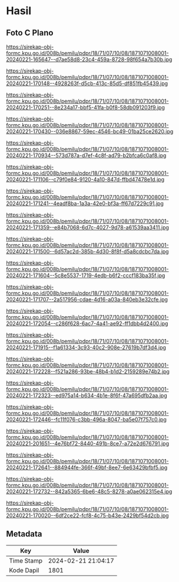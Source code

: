 # Hasil

## Foto C Plano

https://sirekap-obj-formc.kpu.go.id/008b/pemilu/pdpr/18/71/07/10/08/1871071008001-20240221-165647--d7ae58d8-23c4-459a-8728-98f654a7b30b.jpg

https://sirekap-obj-formc.kpu.go.id/008b/pemilu/pdpr/18/71/07/10/08/1871071008001-20240221-170148--4928263f-d5cb-413c-85d5-df851fb45439.jpg

https://sirekap-obj-formc.kpu.go.id/008b/pemilu/pdpr/18/71/07/10/08/1871071008001-20240221-170251--8e234a17-bbf5-41fa-b0f8-58db091203f9.jpg

https://sirekap-obj-formc.kpu.go.id/008b/pemilu/pdpr/18/71/07/10/08/1871071008001-20240221-170430--036e8867-59ec-4546-bc49-01ba25ce2620.jpg

https://sirekap-obj-formc.kpu.go.id/008b/pemilu/pdpr/18/71/07/10/08/1871071008001-20240221-170934--573d787a-d7ef-4c8f-ad79-b2bfca6c0af8.jpg

https://sirekap-obj-formc.kpu.go.id/008b/pemilu/pdpr/18/71/07/10/08/1871071008001-20240221-171106--c79f0e84-9120-4a10-847d-ffbd47478e1d.jpg

https://sirekap-obj-formc.kpu.go.id/008b/pemilu/pdpr/18/71/07/10/08/1871071008001-20240221-171241--4eadf8ba-1a3a-42e0-bf3a-ff67d7229c91.jpg

https://sirekap-obj-formc.kpu.go.id/008b/pemilu/pdpr/18/71/07/10/08/1871071008001-20240221-171359--e84b7068-6d7c-4027-9d78-a61539aa3411.jpg

https://sirekap-obj-formc.kpu.go.id/008b/pemilu/pdpr/18/71/07/10/08/1871071008001-20240221-171500--6d57ac2d-385b-4d30-8f8f-d5a8cdcbc7da.jpg

https://sirekap-obj-formc.kpu.go.id/008b/pemilu/pdpr/18/71/07/10/08/1871071008001-20240221-171604--5c8e5537-1719-4edb-b6f2-cccf183ba35f.jpg

https://sirekap-obj-formc.kpu.go.id/008b/pemilu/pdpr/18/71/07/10/08/1871071008001-20240221-171707--2a517956-cdae-4d16-a03a-840eb3e32cfe.jpg

https://sirekap-obj-formc.kpu.go.id/008b/pemilu/pdpr/18/71/07/10/08/1871071008001-20240221-172054--c286f628-6ac7-4a41-ae92-ff1dbb4d2400.jpg

https://sirekap-obj-formc.kpu.go.id/008b/pemilu/pdpr/18/71/07/10/08/1871071008001-20240221-171915--f1a61334-3c93-40c2-908e-27619b7df3d4.jpg

https://sirekap-obj-formc.kpu.go.id/008b/pemilu/pdpr/18/71/07/10/08/1871071008001-20240221-172228--f521a286-93be-48b4-b1d2-2159289e74b2.jpg

https://sirekap-obj-formc.kpu.go.id/008b/pemilu/pdpr/18/71/07/10/08/1871071008001-20240221-172323--ed975a14-b634-4b1e-8f6f-47a695dfb2aa.jpg

https://sirekap-obj-formc.kpu.go.id/008b/pemilu/pdpr/18/71/07/10/08/1871071008001-20240221-172446--fc11f076-c3bb-496a-8047-ba5e07f757c0.jpg

https://sirekap-obj-formc.kpu.go.id/008b/pemilu/pdpr/18/71/07/10/08/1871071008001-20240221-201651--4e76bf72-8440-491b-8ce7-a72e2d676791.jpg

https://sirekap-obj-formc.kpu.go.id/008b/pemilu/pdpr/18/71/07/10/08/1871071008001-20240221-172641--884944fe-366f-49bf-8ee7-6e63429bfbf5.jpg

https://sirekap-obj-formc.kpu.go.id/008b/pemilu/pdpr/18/71/07/10/08/1871071008001-20240221-172732--842a5365-6be6-48c5-8278-a0ae062315e4.jpg

https://sirekap-obj-formc.kpu.go.id/008b/pemilu/pdpr/18/71/07/10/08/1871071008001-20240221-170020--6df2ce22-fcf8-4c75-b43e-2429bf54d2cb.jpg


## Metadata

| Key        | Value               |
| ---------- | ------------------- |
| Time Stamp | 2024-02-21 21:04:17 |
| Kode Dapil | 1801                |



